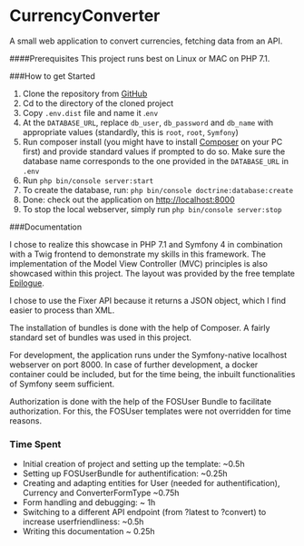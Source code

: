 # CurrencyConverter
A small web application to convert currencies, fetching data from an API.

####Prerequisites
This project runs best on Linux or MAC on PHP 7.1.

###How to get Started
1. Clone the repository from [GitHub](https://github.com/AnBusse/CurrencyConverter)
2. Cd to the directory of the cloned project
3. Copy `.env.dist` file and name it .`env`
4. At the `DATABASE_URL`, replace `db_user`, `db_password` and `db_name` with appropriate values (standardly, this is `root`, `root`, `Symfony`)
5. Run composer install (you might have to install [Composer](https://getcomposer.org/download/) on your PC first) and provide standard values if prompted to do so. 
    Make sure the database name corresponds to the one provided in the `DATABASE_URL` in `.env`                                                                    
6. Run `php bin/console server:start`
7. To create the database, run: `php bin/console doctrine:database:create`
8. Done: check out the application on [http://localhost:8000](http://localhost:8000)
9. To stop the local webserver, simply run `php bin/console server:stop`

###Documentation

I chose to realize this showcase in PHP 7.1 and 
Symfony 4 in combination with a Twig frontend 
to demonstrate my skills in this framework.
The implementation of the Model View Controller (MVC) principles is also showcased within this project.
The layout was provided by the free template [Epilogue](https://templated.co/epilogue).

I chose to use the Fixer API because it returns a JSON object, which I find easier to process than XML.

The installation of bundles is done with the help of Composer. 
A fairly standard set of bundles was used in this project.

For development, the application runs under the Symfony-native localhost webserver on port 8000.
In case of further development, a docker container could be included, but for the time being, 
the inbuilt functionalities of Symfony seem sufficient.

Authorization is done with the help of the FOSUser Bundle to facilitate authorization.
For this, the FOSUser templates were not overridden for time reasons.


### Time Spent
* Initial creation of project and setting up the template: ~0.5h
* Setting up FOSUserBundle for authentification: ~0.25h
* Creating and adapting entities for User (needed for authentification), Currency and ConverterFormType ~0.75h
* Form handling and debugging: ~ 1h
* Switching to a different API endpoint (from ?latest to ?convert) to increase userfriendliness: ~0.5h
* Writing this documentation ~ 0.25h
